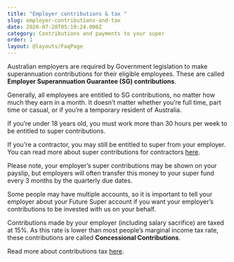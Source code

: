 ```yaml
---
title: "Employer contributions & tax "
slug: employer-contributions-and-tax
date: 2020-07-28T05:19:24.000Z
category: Contributions and payments to your super
order: 1
layout: @layouts/FaqPage
---
```


Australian employers are required by Government legislation to make superannuation contributions for their eligible employees. These are called **Employer Superannuation Guarantee (SG) contributions**.

Generally, all employees are entitled to SG contributions, no matter how much they earn in a month. It doesn’t matter whether you’re full time, part time or casual, or if you’re a temporary resident of Australia.

If you’re under 18 years old, you must work more than 30 hours per week to be entitled to super contributions.

If you're a contractor, you may still be entitled to super from your employer. You can read more about super contributions for contractors [here](https://www.ato.gov.au/Individuals/Super/Getting-your-super-started/Contractors/).

Please note, your employer’s super contributions may be shown on your payslip, but employers will often transfer this money to your super fund every 3 months by the quarterly due dates.

Some people may have multiple accounts, so it is important to tell your employer about your Future Super account if you want your employer’s contributions to be invested with us on your behalf.

Contributions made by your employer (including salary sacrifice) are taxed at 15%. As this rate is lower than most people’s marginal income tax rate, these contributions are called **Concessional Contributions**.

Read more about contributions tax [here](https://www.ato.gov.au/Individuals/Super/Growing-your-super/Adding-to-your-super/Tax-on-contributions/).
